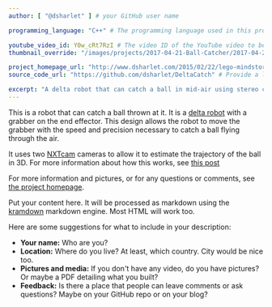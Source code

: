 ```yaml
---
author: [ "@dsharlet" ] # your GitHub user name

programming_language: "C++" # The programming language used in this project

youtube_video_id: Y0w_cRt7RzI # The video ID of the YouTube video to be displayed with this post
thumbnail_override: "/images/projects/2017-04-21-Ball-Catcher/2017-04-21-delta-robot.jpg" # If you don't have a YouTube video (or the video thumbnail isn't good) you can uncomment this line to set your own image for the project. 

project_homepage_url: "http://www.dsharlet.com/2015/02/22/lego-mindstorms-delta-robot-catching-ball-stereo-vision/" # Homepage for this project
source_code_url: "https://github.com/dsharlet/DeltaCatch" # Provide a link to your code

excerpt: "A delta robot that can catch a ball in mid-air using stereo cameras." # A short summary of your project. This can be a sentence or a paragraph, but it's recommended to keep it under 3 sentences.
---
```


This is a robot that can catch a ball thrown at it.
It is a [delta robot](https://en.wikipedia.org/wiki/Delta_robot) with a grabber on the end effector.
This design allows the robot to move the grabber with the speed and precision necessary to catch a ball flying through the air.

It uses two [NXTcam](http://www.mindsensors.com/ev3-and-nxt/14-vision-subsystem-camera-for-nxt-or-ev3-nxtcam-v4) cameras to allow it to estimate the trajectory of the ball in 3D.
For more information about how this works, see [this post](http://www.dsharlet.com/2016/09/11/estimating-the-3d-trajectory-of-a-flying-object-from-2d-observations/)

For more information and pictures, or for any questions or comments, see [the project homepage](http://www.dsharlet.com/2015/02/22/lego-mindstorms-delta-robot-catching-ball-stereo-vision/).

Put your content here. It will be processed as markdown using the 
[kramdown](https://kramdown.gettalong.org/syntax.html) markdown engine.
Most HTML will work too.

Here are some suggestions for what to include in your description:

- **Your name:** Who are you?
- **Location:** Where do you live? At least, which country. City would be nice too.
- **Pictures and media:** If you don't have any video, do you have pictures? Or maybe a PDF detailing what you built?
- **Feedback:** Is there a place that people can leave comments or ask questions? Maybe on your GitHub repo or on your blog?
